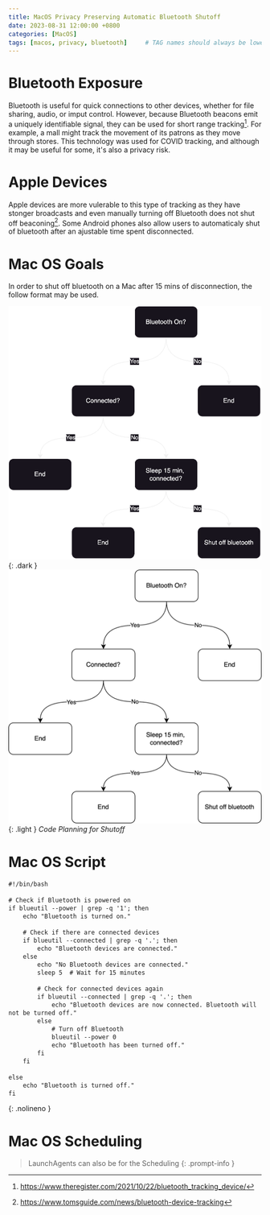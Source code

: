```yaml
---
title: MacOS Privacy Preserving Automatic Bluetooth Shutoff
date: 2023-08-31 12:00:00 +0800
categories: [MacOS]
tags: [macos, privacy, bluetooth]     # TAG names should always be lowercase
---
```


# Bluetooth Exposure

Bluetooth is useful for quick connections to other devices, whether for file sharing, audio, or imput control. However, because Bluetooth beacons emit a uniquely identifiable signal, they can be used for short range tracking[^Footnote-1]. For example, a mall might track the movement of its patrons as they move through stores. This technology was used for COVID tracking, and although it may be useful for some, it's also a privacy risk. 

# Apple Devices

Apple devices are more vulerable to this type of tracking as they have stonger broadcasts and even manually turning off Bluetooth does not shut off beaconing[^Footnote-2]. Some Android phones also allow users to automaticaly shut of bluetooth after an ajustable time spent disconnected. 

# Mac OS Goals

In order to shut off bluetooth on a Mac after 15 mins of disconnection, the follow format may be used. 

![Dark View](https://raw.githubusercontent.com/ColoursofOSINT/ColoursofOSINT.github.io/master/assets/img/images/Bluetooth.png){: .dark }
![Light View](https://raw.githubusercontent.com/ColoursofOSINT/ColoursofOSINT.github.io/master/assets/img/images/Bluetooth.drawio.png){: .light }
_Code Planning for Shutoff_

# Mac OS Script
```
#!/bin/bash

# Check if Bluetooth is powered on
if blueutil --power | grep -q '1'; then
    echo "Bluetooth is turned on."

    # Check if there are connected devices
    if blueutil --connected | grep -q '.'; then
        echo "Bluetooth devices are connected."
    else
        echo "No Bluetooth devices are connected."
        sleep 5  # Wait for 15 minutes
        
        # Check for connected devices again
        if blueutil --connected | grep -q '.'; then
            echo "Bluetooth devices are now connected. Bluetooth will not be turned off."
        else
            # Turn off Bluetooth
            blueutil --power 0
            echo "Bluetooth has been turned off."
        fi
    fi

else
    echo "Bluetooth is turned off."
fi

```
{: .nolineno }

# Mac OS Scheduling 
> LaunchAgents can also be for the Scheduling
{: .prompt-info } 

[^Footnote-1]: https://www.theregister.com/2021/10/22/bluetooth_tracking_device/
[^Footnote-2]: https://www.tomsguide.com/news/bluetooth-device-tracking
